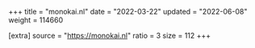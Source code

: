 +++
title = "monokai.nl"
date = "2022-03-22"
updated = "2022-06-08"
weight = 114660

[extra]
source = "https://monokai.nl"
ratio = 3
size = 112
+++
